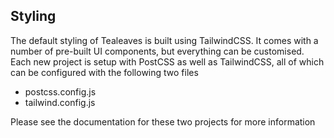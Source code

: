 ## Styling

The default styling of Tealeaves is built using TailwindCSS. It comes with a number of
pre-built UI components, but everything can be customised. Each new project is setup
with PostCSS as well as TailwindCSS, all of which can be configured with the following
two files

- postcss.config.js
- tailwind.config.js

Please see the documentation for these two projects for more information
